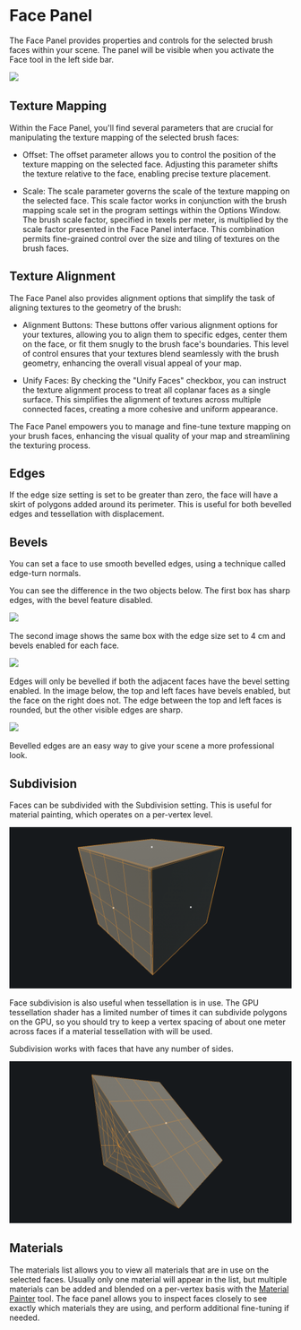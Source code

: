 # Face Panel

The Face Panel provides properties and controls for the selected brush faces within your scene. The panel will be visible when you activate the Face tool in the left side bar.

![](https://github.com/UltraEngine/Documentation/blob/master/Images/facepanel.png?raw=true)

## Texture Mapping

Within the Face Panel, you'll find several parameters that are crucial for manipulating the texture mapping of the selected brush faces:

- Offset: The offset parameter allows you to control the position of the texture mapping on the selected face. Adjusting this parameter shifts the texture relative to the face, enabling precise texture placement.

- Scale: The scale parameter governs the scale of the texture mapping on the selected face. This scale factor works in conjunction with the brush mapping scale set in the program settings within the Options Window. The brush scale factor, specified in texels per meter, is multiplied by the scale factor presented in the Face Panel interface. This combination permits fine-grained control over the size and tiling of textures on the brush faces.

## Texture Alignment

The Face Panel also provides alignment options that simplify the task of aligning textures to the geometry of the brush:

- Alignment Buttons: These buttons offer various alignment options for your textures, allowing you to align them to specific edges, center them on the face, or fit them snugly to the brush face's boundaries. This level of control ensures that your textures blend seamlessly with the brush geometry, enhancing the overall visual appeal of your map.

- Unify Faces: By checking the "Unify Faces" checkbox, you can instruct the texture alignment process to treat all coplanar faces as a single surface. This simplifies the alignment of textures across multiple connected faces, creating a more cohesive and uniform appearance.

The Face Panel empowers you to manage and fine-tune texture mapping on your brush faces, enhancing the visual quality of your map and streamlining the texturing process.

## Edges

If the edge size setting is set to be greater than zero, the face will have a skirt of polygons added around its perimeter. This is useful for both bevelled edges and tessellation with displacement.

## Bevels

You can set a face to use smooth bevelled edges, using a technique called edge-turn normals.

You can see the difference in the two objects below. The first box has sharp edges, with the bevel feature disabled.

![](https://github.com/UltraEngine/Documentation/blob/master/Images/sharpedges.png?raw=true)

The second image shows the same box with the edge size set to 4 cm and bevels enabled for each face.

![](https://github.com/UltraEngine/Documentation/blob/master/Images/softedges.png?raw=true)

Edges will only be bevelled if both the adjacent faces have the bevel setting enabled. In the image below, the top and left faces have bevels enabled, but the face on the right does not. The edge between the top and left faces is rounded, but the other visible edges are sharp.

![](https://github.com/UltraEngine/Documentation/blob/master/Images/bevelexample.jpg?raw=true)

Bevelled edges are an easy way to give your scene a more professional look.

## Subdivision

Faces can be subdivided with the Subdivision setting. This is useful for material painting, which operates on a per-vertex level.

![](https://github.com/Leadwerks/Documentation/blob/master/Images/subd.png?raw=true)

Face subdivision is also useful when tessellation is in use. The GPU tessellation shader has a limited number of times it can subdivide polygons on the GPU, so you should try to keep a vertex spacing of about one meter across faces if a material tessellation with will be used.

Subdivision works with faces that have any number of sides.

![](https://github.com/Leadwerks/Documentation/blob/master/Images/subd2.png?raw=true)

## Materials

The materials list allows you to view all materials that are in use on the selected faces. Usually only one material will appear in the list, but multiple materials can be added and blended on a per-vertex basis with the [Material Painter](materialpainter.md) tool. The face panel allows you to inspect faces closely to see exactly which materials they are using, and perform additional fine-tuning if needed.
